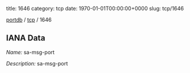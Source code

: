 title: 1646
category: tcp
date: 1970-01-01T00:00:00+0000
slug: tcp/1646

[portdb](/) / [tcp](/category/tcp.html) / 1646


## IANA Data

_Name:_ sa-msg-port

_Description:_ sa-msg-port

